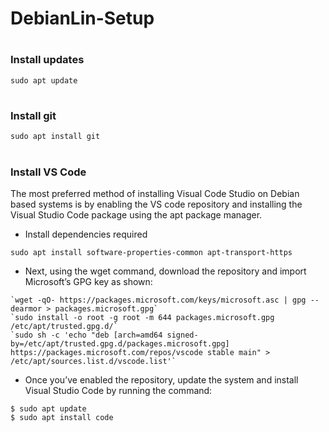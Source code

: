 # DebianLin-Setup
#
### Install updates
```
sudo apt update
```
#
### Install git
```
sudo apt install git
```
#
### Install VS Code
The most preferred method of installing Visual Code Studio on Debian based systems is by enabling the VS code repository and installing the Visual Studio Code package using the apt package manager.


- Install dependencies required 
```
sudo apt install software-properties-common apt-transport-https
```
- Next, using the wget command, download the repository and import Microsoft’s GPG key as shown:
```
`wget -qO- https://packages.microsoft.com/keys/microsoft.asc | gpg --dearmor > packages.microsoft.gpg`
`sudo install -o root -g root -m 644 packages.microsoft.gpg /etc/apt/trusted.gpg.d/`
`sudo sh -c 'echo "deb [arch=amd64 signed-by=/etc/apt/trusted.gpg.d/packages.microsoft.gpg] https://packages.microsoft.com/repos/vscode stable main" > /etc/apt/sources.list.d/vscode.list'`
```
- Once you’ve enabled the repository, update the system and install Visual Studio Code by running the command:

```
$ sudo apt update
$ sudo apt install code
```
#
